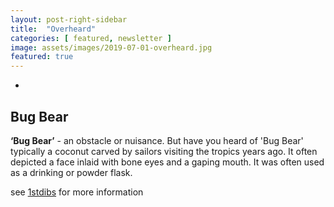 ```yaml
---
layout: post-right-sidebar
title:  "Overheard"
categories: [ featured, newsletter ]
image: assets/images/2019-07-01-overheard.jpg
featured: true
---
```

-
## Bug Bear 
**‘Bug Bear’** - an obstacle or nuisance. But have you heard of 'Bug Bear' 
typically a coconut carved by sailors visiting the tropics years ago. 
It often depicted a face inlaid with bone eyes and a gaping mouth. 
It was often used as a drinking or powder flask. 

see [1stdibs](https://www.1stdibs.com/furniture/more-furniture-collectibles/19th-century-bugbear-carved-coconut-lion-equestrian-hunt-scene/id-f_4019013/)
for more information 
